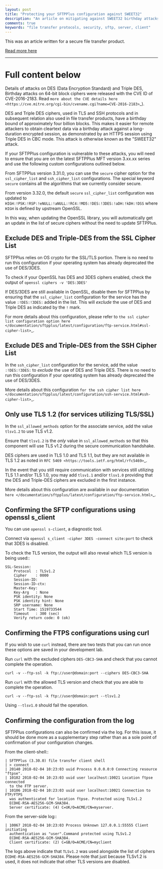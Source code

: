 ```yaml
---
layout: post
title: "Protecting your SFTPPlus configuration against SWEET32"
description: "An article on mitigating against SWEET32 birthday attacks."
comments: true
keywords: "file transfer protocols, security, sftp, server, client"
---
```


This was an article written for a secure file transfer product.

[Read more here](https://www.sftpplus.com/articles/2018/sftpplus-hardeningconfig-sweet32.html)

---

# Full content below

Details of attacks on DES (Data Encryption Standard) and Triple DES, Birthday attacks on 64-bit block ciphers were released with the CVE ID of CVE-2016-2183.
Read `more about the CVE details here <https://cve.mitre.org/cgi-bin/cvename.cgi?name=CVE-2016-2183>`_).

DES and Triple DES ciphers, used in TLS and SSH protocols and in subsequent relation also used in file transfer products, have a birthday bound of approximately four billion blocks.
This makes it easier for remote attackers to obtain cleartext data via a birthday attack against a long-duration encrypted session, as demonstrated by an HTTPS session using Triple DES in CBC mode.
This attack is otherwise known as the "SWEET32" attack.

If your SFTPPlus configuration is vulnerable to these attacks, you will need to ensure that you are on the latest SFTPPlus MFT version 3.xx.xx series and use the following custom configurations outlined below.

From SFTPPlus version 3.31.0, you can use the `secure` cipher option
for the `ssl_cipher_list` and `ssh_cipher_list` configurations.
The special keyword `secure` contains all the algorithms that we currently consider secure.

From version 3.32.0, the default `secure` `ssl_cipher_list` configuration was updated to
`HIGH:!PSK:!RSP:!eNULL:!aNULL:!RC4:!MD5:!DES:!3DES:!aDH:!kDH:!DSS` where `HIGH` is defined by upstream OpenSSL.

In this way, when updating the OpenSSL library, you will automatically get an update in the list
of secure ciphers without the need to update SFTPPlus.


## Exclude DES and Triple-DES from the SSL Cipher List

SFTPPlus relies on OS crypto for the SSL/TLS portion.
There is no need to run this configuration if your operating system has already deprecated the use of DES/3DES.

To check if your OpenSSL has DES and 3DES ciphers enabled, check the output of `openssl ciphers -v 'DES:3DES'`

If DES/3DES are still available in OpenSSL, disable them for SFTPPlus by ensuring that the `ssl_cipher_list` configuration for the service has the value `:!DES:!3DES:` added in the list.
This will *exclude* the use of DES and Triple DES as indicated by the `!` mark.

For more details about this configuration, please refer to `the ssl cipher list configuration option here </documentation/sftpplus/latest/configuration/ftp-service.html#ssl-cipher-list>`_.


## Exclude DES and Triple-DES from the SSH Cipher List

In the `ssh_cipher_list` configuration for the service, add the value `:!DES:!3DES:` to *exclude* the use of DES and Triple DES.
There is no need to run this configuration if your operating system has already deprecated the use of DES/3DES.

More details about this configuration `for the ssh cipher list here </documentation/sftpplus/latest/configuration/ssh-service.html#ssh-cipher-list>`_.


## Only use TLS 1.2 (for services utilizing TLS/SSL)

In the `ssl_allowed_methods` option for the associate service, add the value `tlsv1.2` to use TLS v1.2.

Ensure that `tlsv1.2` is the *only* value in `ssl_allowed_methods` so that this component will use TLS v1.2 during the secure communication handshake.

DES ciphers are used in TLS 1.0 and TLS 1.1, but they are not available in TLS 1.2
as noted in `RFC 5469 <https://tools.ietf.org/html/rfc5469>`_.

In the event that you still require communication with services still utilizing TLS 1.1 and/or TLS 1.0, you may add `tlsv1.1` and/or `tlsv1.0` providing that the DES and Triple-DES ciphers are excluded in the first instance.

More details about this configuration are available in our documentation `here </documentation/sftpplus/latest/configuration/ftp-service.html>`_.


## Confirming the SFTP configurations using openssl s_client

You can use `openssl s-client`, a diagnostic tool.

Connect via `openssl s_client -cipher 3DES -connect site:port` to check that 3DES is disabled.

To check the TLS version, the output will also reveal which TLS version is being used::

    SSL-Session:
        Protocol  : TLSv1.2
        Cipher    : 0000
        Session-ID: 
        Session-ID-ctx: 
        Master-Key: 
        Key-Arg   : None
        PSK identity: None
        PSK identity hint: None
        SRP username: None
        Start Time: 1519733544
        Timeout   : 300 (sec)
        Verify return code: 0 (ok)


## Confirming the FTPS configurations using curl

If you wish to use `curl` instead, there are two tests that you can run once these options are saved in your development lab.

Run `curl` with the excluded ciphers `DES-CBC3-SHA` and check that you cannot complete the operation.

`curl -v --ftp-ssl -k ftp://user@domain:port --ciphers DES-CBC3-SHA`

Run `curl` with the allowed TLS version and check that you are able to complete the operation.

`curl -v --ftp-ssl -k ftp://user@domain:port --tlsv1.2`

Using `--tlsv1.0` should fail the operation.


## Confirming the configuration from the log

SFTPPlus configurations can also be confirmed via the log.
For this issue, it should be done more as a supplementary step rather than as a sole point of confirmation of your configuration changes.

From the client-shell::

    | SFTPPlus (3.30.0) file transfer client shell
    | > connect
    | 20140 2018-02-04 10:23:03 uuid Process 0.0.0.0:0 Connecting resource "ftpse".
    | 10102 2018-02-04 10:23:03 uuid user localhost:10021 Location ftpse connected
      to the FTP server.
    | 10106 2018-02-04 10:23:03 uuid user localhost:10021 Connection to FTP/FTPS
      was authenticated for location ftpse. Protected using TLSv1.2
      ECDHE-RSA-AES256-GCM-SHA384.
      Server certificate: (4) C=UK/O=ACME/CN=myserver.

From the server-side log::

    | 10067 2018-02-04 10:23:03 Process Unknown 127.0.0.1:55555 Client initiating
      authentication as "user".Command protected using TLSv1.2
      ECDHE-RSA-AES256-GCM-SHA384.
      Client certificate: (2) C=GB/O=ACME/CN=myclient

The logs above indicate that `TLSv1.2` was used alongside the list of ciphers `ECDHE-RSA-AES256-GCM-SHA384`.
Please note that just because TLSv1.2 is used, it does not indicate that other TLS versions are disabled.
